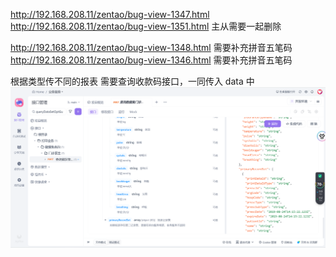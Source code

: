 http://192.168.208.11/zentao/bug-view-1347.html
http://192.168.208.11/zentao/bug-view-1351.html 主从需要一起删除

http://192.168.208.11/zentao/bug-view-1348.html 需要补充拼音五笔码
http://192.168.208.11/zentao/bug-view-1346.html 需要补充拼音五笔码

根据类型传不同的报表
需要查询收款码接口，一同传入 data 中
![](images/Pasted%20image%2020250320193454.png)

